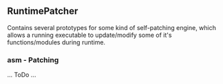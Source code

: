 ## RuntimePatcher ##

Contains several prototypes for some kind of self-patching engine, which
allows a running executable to update/modify some of it's functions/modules
during runtime.


### asm - Patching ###

... ToDo ...
